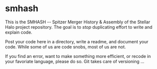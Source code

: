 # smhash
This is the SMHASH -- Spitzer Merger History & Assembly of the Stellar Halo project repository.
The goal is to *stop* duplicating effort to write and explain code. 

Post your code here in a directory, write a readme, and document your code. While some of us are code 
 snobs, most of us are not.  

If you find an error, want to make something more efficient, or recode in your favoriate language,
 please do so. Git takes care of versioning ... 
